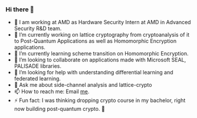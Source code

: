 ### Hi there 👋

- :office: I am working at AMD as Hardware Security Intern at AMD in Advanced Security R&D team. 
- 🔭 I’m currently working on lattice cryptography from cryptoanalysis of it to Post-Quantum Applications as well as Homomorphic Encryption applications.
- 🌱 I’m currently learning scheme transition on Homomorphic Encryption. 
- 👯 I’m looking to collaborate on applications made with Microsoft SEAL, PALISADE libraries.
- 🤔 I’m looking for help with understanding differential learning and federated learning.
- 💬 Ask me about side-channel analysis and lattice-crypto  
- 📫 How to reach me: Email [me](mailto:fyaman@ncsu.edu).
- ⚡ Fun fact: I was thinking dropping crypto course in my bachelor, right now building post-quantum crypto. :key:
